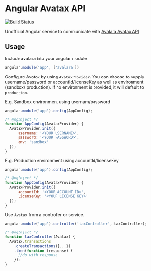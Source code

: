Angular Avatax API
==================
[![Build Status](https://travis-ci.org/adrianchia/angular-avatax.svg?branch=master)](https://travis-ci.org/adrianchia/angular-avatax)

Unofficial Angular service to communicate with [Avalara Avatax API](https://sandbox-rest.avatax.com/swagger/ui/)

## Usage

Include avalara into your angular module

```js
angular.module('app', ['avalara'])
```

Configure Avatax by using `AvataxProvider`. You can choose to supply username/password or accountId/licenseKey as well as environment (sandbox/ production). If no environment is provided, it will default to `production`.

E.g. Sandbox environment using usernam/password
```js
angular.module('app').config(AppConfig);

/* @ngInject */
function AppConfig(AvataxProvider) {
  AvataxProvider.init({
      username: '<YOUR USERNAME>',
      password: '<YOUR PASSWORD>',
      env: 'sandbox'
  });
}
```

E.g. Production environment using accountId/licenseKey
```js
angular.module('app').config(AppConfig);

/* @ngInject */
function AppConfig(AvataxProvider) {
  AvataxProvider.init({
      accountId: '<YOUR ACCOUNT ID>',
      licenseKey: '<YOUR LICENSE KEY>'
  });
}
```

Use `Avatax` from a controller or service.

```js
angular.module('app').controller('taxController', taxController);

/* @ngInject */
function taxController(Avatax) {
  Avatax.transactions
    .createTransactions({...})
    .then(function (response) {
      //do with response
    });
}
```
